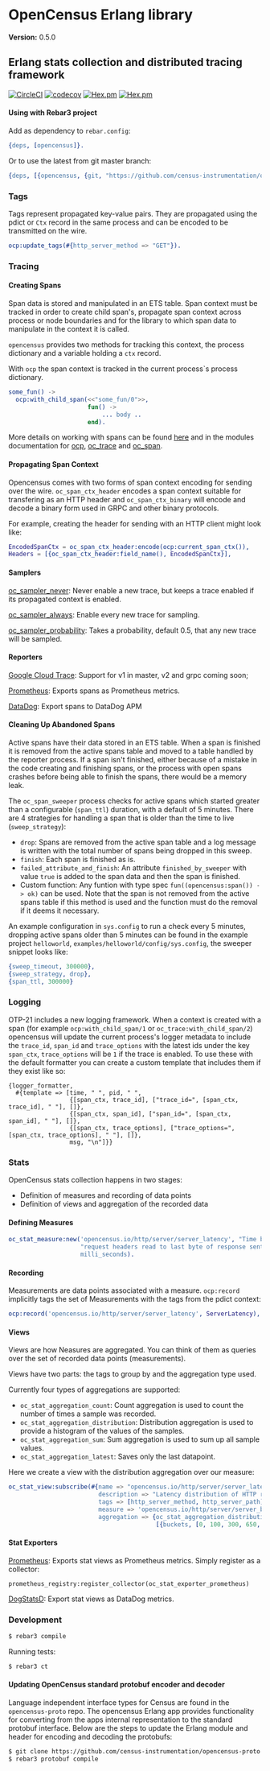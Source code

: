 

# OpenCensus Erlang library #

__Version:__ 0.5.0

## Erlang stats collection and distributed tracing framework

[![CircleCI](https://circleci.com/gh/census-instrumentation/opencensus-erlang.svg?style=svg)](https://circleci.com/gh/census-instrumentation/opencensus-erlang)
[![codecov](https://codecov.io/gh/census-instrumentation/opencensus-erlang/branch/master/graph/badge.svg)](https://codecov.io/gh/census-instrumentation/opencensus-erlang)
[![Hex.pm](https://img.shields.io/hexpm/v//opencensus.svg?maxAge=2592000)](https://hex.pm/packages/opencensus)
[![Hex.pm](https://img.shields.io/hexpm/dt/opencensus.svg?maxAge=2592000)](https://hex.pm/packages/opencensus)


#### <a name="Using_with_Rebar3_project">Using with Rebar3 project</a> ####

Add as dependency to `rebar.config`:

```erlang
{deps, [opencensus]}.
```

Or to use the latest from git master branch:

```erlang
{deps, [{opencensus, {git, "https://github.com/census-instrumentation/opencensus-erlang.git", {branch, "master"}}}]}.
```

### <a name="Tags">Tags</a> ###

Tags represent propagated key-value pairs. They are propagated using the pdict or `Ctx` record in the same process and can be encoded to be transmitted on the wire. 

```erlang
ocp:update_tags(#{http_server_method => "GET"}).
```

### <a name="Tracing">Tracing</a> ###

#### <a name="Creating_Spans">Creating Spans</a> ####

Span data is stored and manipulated in an ETS table. Span context must be tracked in order to create child span's, propagate span context across process or node boundaries and for the library to which span data to manipulate in the context it is called.

`opencensus` provides two methods for tracking this context, the process dictionary and a variable holding a `ctx` record.

With `ocp` the span context is tracked in the current process`s process dictionary.

```erlang
some_fun() ->
  ocp:with_child_span(<<"some_fun/0">>,
                      fun() ->
                          ... body ..
                      end).
```

More details on working with spans can be found [here](span.md) and in the modules documentation for [ocp](ocp.md), [oc_trace](oc_trace.md) and [oc_span](oc_span.md).

#### <a name="Propagating_Span_Context">Propagating Span Context</a> ####

Opencensus comes with two forms of span context encoding for sending over the wire. `oc_span_ctx_header` encodes a span context suitable for transfering as an HTTP header and `oc_span_ctx_binary` will encode and decode a binary form used in GRPC and other binary protocols.

For example, creating the header for sending with an HTTP client might look like:

```erlang
EncodedSpanCtx = oc_span_ctx_header:encode(ocp:current_span_ctx()),
Headers = [{oc_span_ctx_header:field_name(), EncodedSpanCtx}],
```

#### <a name="Samplers">Samplers</a> ####

[oc_sampler_never](oc_sampler_never.md): Never enable a new trace, but keeps a trace enabled if its propagated context is enabled.

[oc_sampler_always](oc_sampler_always.md): Enable every new trace for sampling.

[oc_sampler_probability](oc_sampler_probability.md): Takes a probability, default 0.5, that any new trace will be sampled.


#### <a name="Reporters">Reporters</a> ####

[Google Cloud Trace](https://github.com/tsloughter/oc_google_reporter): Support for v1 in master, v2 and grpc coming soon;

[Prometheus](https://github.com/deadtrickster/opencensus-erlang-prometheus): Exports spans as Prometheus metrics.

[DataDog][oc_datadog]: Export spans to DataDog APM

#### <a name="Sweeper">Cleaning Up Abandoned Spans</a> ####

Active spans have their data stored in an ETS table. When a span is finished it is removed from the active spans table and moved to a table handled by the reporter process. If a span isn't finished, either because of a mistake in the code creating and finishing spans, or the process with open spans crashes before being able to finish the spans, there would be a memory leak.

The `oc_span_sweeper` process checks for active spans which started greater than a configurable (`span_ttl`) duration, with a default of 5 minutes. There are 4 strategies for handling a span that is older than the time to live (`sweep_strategy`):

* `drop`: Spans are removed from the active span table and a log message is written with the total number of spans being dropped in this sweep.
* `finish`: Each span is finished as is.
* `failed_attribute_and_finish`: An attribute `finished_by_sweeper` with value `true` is added to the span data and then the span is finished.
* Custom function: Any funtion with type spec `fun((opencensus:span()) -> ok)` can be used. Note that the span is not removed from the active spans table if this method is used and the function must do the removal if it deems it necessary.

An example configuration in `sys.config` to run a check every 5 minutes, dropping active spans older than 5 minutes can be found in the example project `helloworld`, `examples/helloworld/config/sys.config`, the sweeper snippet looks like:

``` erlang
{sweep_timeout, 300000},
{sweep_strategy, drop},
{span_ttl, 300000}
```

### <a name="Logging">Logging</a> ###

OTP-21 includes a new logging framework. When a context is created with a span (for example `ocp:with_child_span/1` or `oc_trace:with_child_span/2`) opencensus will update the current process's logger metadata to include the `trace_id`, `span_id` and `trace_options` with the latest ids under the key `span_ctx`, `trace_options` will be `1` if the trace is enabled. To use these with the default formatter you can create a custom template that includes them if they exist like so:

```
{logger_formatter,
  #{template => [time, " ", pid, " ",
                 {[span_ctx, trace_id], ["trace_id=", [span_ctx, trace_id], " "], []},
                 {[span_ctx, span_id], ["span_id=", [span_ctx, span_id], " "], []},
                 {[span_ctx, trace_options], ["trace_options=", [span_ctx, trace_options], " "], []},
                 msg, "\n"]}}
```

### <a name="Stats">Stats</a> ###

OpenCensus stats collection happens in two stages:

* Definition of measures and recording of data points
* Definition of views and aggregation of the recorded data

#### <a name="Defining_Measures">Defining Measures</a> ####

```erlang
oc_stat_measure:new('opencensus.io/http/server/server_latency', "Time between first byte of "
                    "request headers read to last byte of response sent, or terminal error.",
                    milli_seconds).
```

#### <a name="Recording">Recording</a> ####

Measurements are data points associated with a measure. `ocp:record` implicitly tags the set of Measurements with the tags from the pdict context:

```erlang
ocp:record('opencensus.io/http/server/server_latency', ServerLatency),
```

#### <a name="Views">Views</a> ####

Views are how Neasures are aggregated. You can think of them as queries over the set of recorded data points (measurements).

Views have two parts: the tags to group by and the aggregation type used.

Currently four types of aggregations are supported:

* `oc_stat_aggregation_count`: Count aggregation is used to count the number of times a sample was recorded.
* `oc_stat_aggregation_distribution`: Distribution aggregation is used to provide a histogram of the values of the samples.
* `oc_stat_aggregation_sum`: Sum aggregation is used to sum up all sample values.
* `oc_stat_aggregation_latest`: Saves only the last datapoint.

Here we create a view with the distribution aggregation over our measure:

```erlang
oc_stat_view:subscribe(#{name => "opencensus.io/http/server/server_latency",
                         description => "Latency distribution of HTTP requests",
                         tags => [http_server_method, http_server_path],
                         measure => 'opencensus.io/http/server/server_blatency',
                         aggregation => {oc_stat_aggregation_distribution, 
                                         [{buckets, [0, 100, 300, 650, 800, 1000]}]}})
```

#### <a name="Stat Exporters">Stat Exporters</a> ####

[Prometheus](https://github.com/deadtrickster/opencensus-erlang-prometheus): Exports stat views as Prometheus metrics. Simply register as a collector:

```
prometheus_registry:register_collector(oc_stat_exporter_prometheus)
```

[DogStatsD][oc_datadog]: Export stat views as DataDog metrics.

### Development

```sh
$ rebar3 compile
```

Running tests:

```sh
$ rebar3 ct
```

#### Updating OpenCensus standard protobuf encoder and decoder

Language independent interface types for Census are found in the `opencensus-proto` repo. The opencensus Erlang app provides functionality for converting from the apps internal representation to the standard protobuf interface. Below are the steps to update the Erlang module and header for encoding and decoding the protobufs:

```sh
$ git clone https://github.com/census-instrumentation/opencensus-proto priv/opencensus-proto
$ rebar3 protobuf compile
```

[oc_datadog]: https://github.com/hauleth/oc_datadog
